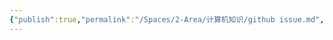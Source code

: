 ```yaml
---
{"publish":true,"permalink":"/Spaces/2-Area/计算机知识/github issue.md","created":"2025-07-09T18:51:20.412+08:00","modified":"2025-07-10T00:17:13.428+08:00","published":"2025-07-10T00:17:13.428+08:00","cssclasses":""}
---
```


